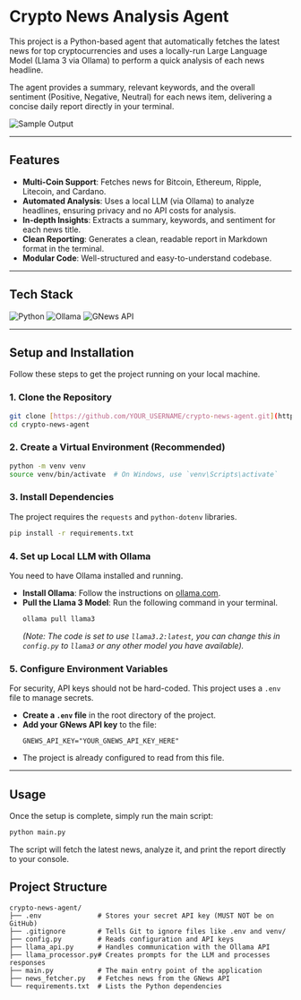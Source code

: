 # Crypto News Analysis Agent 

This project is a Python-based agent that automatically fetches the latest news for top cryptocurrencies and uses a locally-run Large Language Model (Llama 3 via Ollama) to perform a quick analysis of each news headline.

The agent provides a summary, relevant keywords, and the overall sentiment (Positive, Negative, Neutral) for each news item, delivering a concise daily report directly in your terminal.

![Sample Output](./sample_output.png)

---

## Features

- **Multi-Coin Support**: Fetches news for Bitcoin, Ethereum, Ripple, Litecoin, and Cardano.
- **Automated Analysis**: Uses a local LLM (via Ollama) to analyze headlines, ensuring privacy and no API costs for analysis.
- **In-depth Insights**: Extracts a summary, keywords, and sentiment for each news title.
- **Clean Reporting**: Generates a clean, readable report in Markdown format in the terminal.
- **Modular Code**: Well-structured and easy-to-understand codebase.

---

## Tech Stack

![Python](https://img.shields.io/badge/Python-3776AB?style=for-the-badge&logo=python&logoColor=white)
![Ollama](https://img.shields.io/badge/Ollama-222222?style=for-the-badge&logo=ollama&logoColor=white)
![GNews API](https://img.shields.io/badge/GNews-API-orange?style=for-the-badge)

---

## Setup and Installation

Follow these steps to get the project running on your local machine.

### 1. Clone the Repository

```bash
git clone [https://github.com/YOUR_USERNAME/crypto-news-agent.git](https://github.com/YOUR_USERNAME/crypto-news-agent.git)
cd crypto-news-agent
```

### 2. Create a Virtual Environment (Recommended)

```bash
python -m venv venv
source venv/bin/activate  # On Windows, use `venv\Scripts\activate`
```

### 3. Install Dependencies

The project requires the `requests` and `python-dotenv` libraries.

```bash
pip install -r requirements.txt
```

### 4. Set up Local LLM with Ollama

You need to have Ollama installed and running.

- **Install Ollama**: Follow the instructions on [ollama.com](https://ollama.com/).
- **Pull the Llama 3 Model**: Run the following command in your terminal.
  ```bash
  ollama pull llama3
  ```
  *(Note: The code is set to use `llama3.2:latest`, you can change this in `config.py` to `llama3` or any other model you have available).*

### 5. Configure Environment Variables

For security, API keys should not be hard-coded. This project uses a `.env` file to manage secrets.

- **Create a `.env` file** in the root directory of the project.
- **Add your GNews API key** to the file:
  ```env
  GNEWS_API_KEY="YOUR_GNEWS_API_KEY_HERE"
  ```
- The project is already configured to read from this file.

---

## Usage

Once the setup is complete, simply run the main script:

```bash
python main.py
```

The script will fetch the latest news, analyze it, and print the report directly to your console.

## Project Structure

```
crypto-news-agent/
├── .env              # Stores your secret API key (MUST NOT be on GitHub)
├── .gitignore        # Tells Git to ignore files like .env and venv/
├── config.py         # Reads configuration and API keys
├── llama_api.py      # Handles communication with the Ollama API
├── llama_processor.py# Creates prompts for the LLM and processes responses
├── main.py           # The main entry point of the application
├── news_fetcher.py   # Fetches news from the GNews API
└── requirements.txt  # Lists the Python dependencies
```